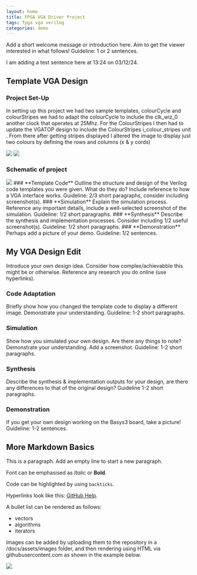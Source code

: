 ```yaml
---
layout: home
title: FPGA VGA Driver Project
tags: fpga vga verilog
categories: demo
---
```


Add a short welcome message or introduction here. Aim to get the viewer interested in what follows! Guideline: 1 or 2 sentences. 

I am adding a test sentence here at 13:24 on 03/12/24.

## **Template VGA Design**
### **Project Set-Up**

In setting up this project we had two sample templates, colourCycle and colourStripes we had to adapt the colourCycle to include the clk_wiz_0 another clock that operates at 25Mhz. For the ColourStripes I then had to update the VGATOP design to include the ColourStripes i_colour_stripes unit . From there after getting stripes displayed I altered the image to display just two colours by defining the rows and columns (x & y cords) 

<img src="https://raw.githubusercontent.com/Sighmantaneous/soc_d-v_project/blob/main/docs/assets/images/Week1SocProject.png">

<img src="https://raw.githubusercontent.com/Sighmantaneous/soc_d-v_project/blob/main/docs/assets/images/Week1SocProject2.png">

### **Schematic of project**

<img src="https://raw.githubusercontent.com/Sighmantaneous/soc_d-v_project/blob/main/docs/assets/images/Week1SocProject3.png">
### **Template Code**
Outline the structure and design of the Verilog code templates you were given. What do they do? Include reference to how a VGA interface works. Guideline: 2/3 short paragraphs, consider including screenshot(s).
### **Simulation**
Explain the simulation process. Reference any important details, include a well-selected screenshot of the simulation. Guideline: 1/2 short paragraphs.
### **Synthesis**
Describe the synthesis and implementation processes. Consider including 1/2 useful screenshot(s). Guideline: 1/2 short paragraphs.
### **Demonstration**
Perhaps add a picture of your demo. Guideline: 1/2 sentences.

## **My VGA Design Edit**
Introduce your own design idea. Consider how complex/achievabble this might be or otherwise. Reference any research you do online (use hyperlinks).
### **Code Adaptation**
Briefly show how you changed the template code to display a different image. Demonstrate your understanding. Guideline: 1-2 short paragraphs.
### **Simulation**
Show how you simulated your own design. Are there any things to note? Demonstrate your understanding. Add a screenshot. Guideline: 1-2 short paragraphs.
### **Synthesis**
Describe the synthesis & implementation outputs for your design, are there any differences to that of the original design? Guideline 1-2 short paragraphs.
### **Demonstration**
If you get your own design working on the Basys3 board, take a picture! Guideline: 1-2 sentences.

## **More Markdown Basics**
This is a paragraph. Add an empty line to start a new paragraph.

Font can be emphasised as *Italic* or **Bold**.

Code can be highlighted by using `backticks`.

Hyperlinks look like this: [GitHub Help](https://help.github.com/).

A bullet list can be rendered as follows:
- vectors
- algorithms
- iterators

Images can be added by uploading them to the repository in a /docs/assets/images folder, and then rendering using HTML via githubusercontent.com as shown in the example below.

<img src="https://raw.githubusercontent.com/melgineer/fpga-vga-verilog/main/docs/assets/images/VGAPrjSrcs.png">


